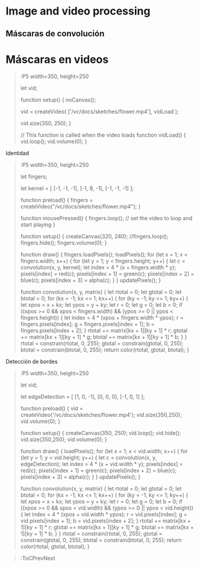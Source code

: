 # Image and video processing

## Máscaras de convolución

# Máscaras en videos

> :P5 width=350, height=250
>
> let vid;
>
> function setup() {
>  noCanvas();
>
>  vid = createVideo(
>    ['/vc/docs/sketches/flower.mp4'],
>    vidLoad
>  );
>
>  vid.size(350, 250);
>}
>
>// This function is called when the video loads
> function vidLoad() {
>  vid.loop();
>  vid.volume(0);
>}

Identidad

> :P5 width=350, height=250
>
> let fingers;
> 
> let kernel = [
>    [-1, -1, -1],
>    [-1, 8, -1],
>    [-1, -1, -1]
>];
>
>function preload() {
>    fingers = createVideo("/vc/docs/sketches/flower.mp4");
>}
>
>function mousePressed() {
>    fingers.loop(); // set the video to loop and start playing
>}
>
>function setup() {
>    createCanvas(320, 240);
>    //fingers.loop();
>    fingers.hide();
>    fingers.volume(0);
>}
>
>function draw() {
>    fingers.loadPixels();
>    loadPixels();
>    for (let x = 1; x < fingers.width; x++) {
>        for (let y = 1; y < fingers.height; y++) {
>            let c = convolution(x, y, kernel);
>            let index = 4 * (x + fingers.width * y);
>            pixels[index] = red(c);
>            pixels[index + 1] = green(c);
>            pixels[index + 2] = blue(c);
>            pixels[index + 3] = alpha(c);
>        }
>    }
>    updatePixels();
>}
>
>function convolution(x, y, matrix) {
>    let rtotal = 0;
>    let gtotal = 0;
>    let btotal = 0;
>    for (kx = -1; kx <= 1; kx++) {
>        for (ky = -1; ky <= 1; ky++) {
>            let xpos = x + kx;
>            let ypos = y + ky;
>            let r = 0;
>            let g = 0;
>            let b = 0;
>            if ((xpos >= 0 && xpos < fingers.width) && (ypos >= 0 || ypos < fingers.height)) {
>                let index = 4 * (xpos + fingers.width * ypos);
>                r = fingers.pixels[index];
>                g = fingers.pixels[index + 1];
>                b = fingers.pixels[index + 2];
>            }
>            rtotal += matrix[kx + 1][ky + 1] * r;
>            gtotal += matrix[kx + 1][ky + 1] * g;
>            btotal += matrix[kx + 1][ky + 1] * b;
>        }
>    }
>    rtotal = constrain(rtotal, 0, 255);
>    gtotal = constrain(gtotal, 0, 255);
>    btotal = constrain(btotal, 0, 255);
>    return color(rtotal, gtotal, btotal);
>}

Detección de bordes

> :P5 width=350, height=250
>
>let vid;
>
> let edgeDetection = [
>    [1, 0, -1],
>    [0, 0, 0],
>    [-1, 0, 1]
> ];
>
> function preload() {
>    vid =  createVideo('/vc/docs/sketches/flower.mp4');
>    vid.size(350,250);
>    vid.volume(0);
>}
>
>function setup() {
>    createCanvas(350, 250);
>    vid.loop();
>    vid.hide();
>    vid.size(350,250);
>    vid.volume(0);
>}
>
>function draw() {
>    loadPixels();
>    for (let x = 1; x < vid.width; x++) {
>        for (let y = 1; y < vid.height; y++) {
>            let c = convolution(x, y, edgeDetection);
>            let index = 4 * (x + vid.width * y);
>            pixels[index] = red(c);
>            pixels[index + 1] = green(c);
>            pixels[index + 2] = blue(c);
>            pixels[index + 3] = alpha(c);
>        }
>    }
>    updatePixels();
>}
>
>function convolution(x, y, matrix) {
>    let rtotal = 0;
>    let gtotal = 0;
>    let btotal = 0;
>    for (kx = -1; kx <= 1; kx++) {
>        for (ky = -1; ky <= 1; ky++) {
>            let xpos = x + kx;
>            let ypos = y + ky;
>            let r = 0;
>            let g = 0;
>            let b = 0;
>            if ((xpos >= 0 && xpos < vid.width) && (ypos >= 0 || ypos < vid.height)) {
>                let index = 4 * (xpos + vid.width * ypos);
>                r = vid.pixels[index];
>                g = vid.pixels[index + 1];
>                b = vid.pixels[index + 2];
>            }
>            rtotal += matrix[kx + 1][ky + 1] * r;
>            gtotal += matrix[kx + 1][ky + 1] * g;
>            btotal += matrix[kx + 1][ky + 1] * b;
>        }
>    }
>    rtotal = constrain(rtotal, 0, 255);
>    gtotal = constrain(gtotal, 0, 255);
>    btotal = constrain(btotal, 0, 255);
>    return color(rtotal, gtotal, btotal);
>}

> :ToCPrevNext
